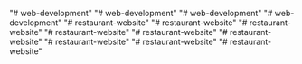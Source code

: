 "# web-development" 
"# web-development" 
"# web-development" 
"# web-development" 
"# restaurant-website" 
"# restaurant-website" 
"# restaurant-website" 
"# restaurant-website" 
"# restaurant-website" 
"# restaurant-website" 
"# restaurant-website" 
"# restaurant-website" 
"# restaurant-website" 
